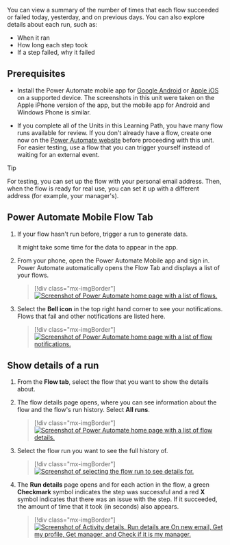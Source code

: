You can view a summary of the number of times that each flow succeeded or failed today, yesterday, and on previous days. You can also explore details about each run, such as:

- When it ran
- How long each step took
- If a step failed, why it failed

## Prerequisites

- Install the Power Automate mobile app for [Google Android](https://aka.ms/flowmobiledocsandroid/?azure-portal=true) or [Apple iOS](https://aka.ms/flowmobiledocsios/?azure-portal=true) on a supported device. The screenshots in this unit were taken on the Apple iPhone version of the app, but the mobile app for Android and Windows Phone is similar.

- If you complete all of the Units in this Learning Path, you have many flow runs available for review. If you don't already have a flow, create one now on the [Power Automate website](https://flow.microsoft.com/?azure-portal=true) before proceeding with this unit. For easier testing, use a flow that you can trigger yourself instead of waiting for an external event.

> [!TIP]
> For testing, you can set up the flow with your personal email address. Then, when the flow is ready for real use, you can set it up with a different address (for example, your manager's).

## Power Automate Mobile Flow Tab

1. If your flow hasn't run before, trigger a run to generate data.

    It might take some time for the data to appear in the app.

1. From your phone, open the Power Automate Mobile app and sign in. Power Automate automatically opens the Flow Tab and displays a list of your flows.

   > [!div class="mx-imgBorder"]
   > [![Screenshot of Power Automate home page with a list of flows.](../media/mobile-flow-home-page.png)](../media/mobile-flow-home-page.png#lightbox)

1. Select the **Bell icon** in the top right hand corner to see your notifications. Flows that fail and other notifications are listed here.

   > [!div class="mx-imgBorder"]
   > [![Screenshot of Power Automate home page with a list of flow notifications.](../media/mobile-flow-notifications.png)](../media/mobile-flow-notifications.png#lightbox)

## Show details of a run

1. From the **Flow tab**, select the flow that you want to show the details about.

1. The flow details page opens, where you can see information about the flow and the flow's run history. Select **All runs**.

   > [!div class="mx-imgBorder"]
   > [![Screenshot of Power Automate home page with a list of flow details.](../media/mobile-flow-details-page.png)](../media/mobile-flow-details-page.png#lightbox)

1. Select the flow run you want to see the full history of.

   > [!div class="mx-imgBorder"]
   > [![Screenshot of selecting the flow run to see details for.](../media/mobile-flow-select-run.png)](../media/mobile-flow-select-run.png#lightbox)

1. The **Run details** page opens and for each action in the flow, a green **Checkmark** symbol indicates the step was successful and a red **X** symbol indicates that there was an issue with the step. If it succeeded, the amount of time that it took (in seconds) also appears.

   > [!div class="mx-imgBorder"]
   > [![Screenshot of Activity details. Run details are On new email, Get my profile, Get manager, and Check if it is my manager.](../media/mobile-flow-run-history.png)](../media/mobile-flow-run-history.png#lightbox)
